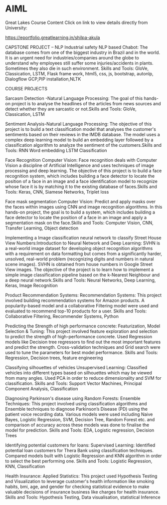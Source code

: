 # AIML
Great Lakes Course Content
Click on link to view details directly from University:

https://eportfolio.greatlearning.in/shilpa-akula




CAPSTONE PROJECT – NLP
Industrial safety NLP based Chabot: The database comes from one of the biggest industry in Brazil and in the world. It is an urgent need for industries/companies around the globe to understand why employees still suffer some injuries/accidents in plants. Sometimes they also die in such environment. Skills and Tools: GloVe, Classication, LSTM, Flask frame work, html5, css, js, bootstrap, autonlp, Dialogflow GCP,PIP installation,NLTK

COURSE PROJECTS

Sarcasm Detection -Natural Language Processing: The goal of this hands-on project is to analyse the headlines of the articles from news sources and detect whether they are sarcastic or not.Skills and Tools: GloVe, Classication, LSTM


Sentiment Analysis-Natural Language Processing:  The objective of this project is to build a text classification model that analyses the customer's sentiments based on their reviews in the IMDB database. The model uses a complex deep learning model to build an embedding layer followed by a classification algorithm to analyze the sentiment of the customers.Skills and Tools: RNN Word embedding LSTM Classification


Face Recognition Computer Vision: Face recognition deals with Computer Vision a discipline of Artificial Intelligence and uses techniques of image processing and deep learning. The objective of this project is to build a face recognition system, which includes building a face detector to locate the position of a face in an image and a face identification model to recognize whose face it is by matching it to the existing database of faces.Skills and Tools: Keras, CNN, Siamese Networks, Triplet loss


Face mask segmentation Computer Vision: Predict and apply masks over the faces within images using CNN and image recognition algorithms. In this hands-on project, the goal is to build a system, which includes building a face detector to locate the position of a face in an image and apply a segmentation mask on the face.Skills and Tools: Computer Vision, CNN, Transfer Learning, Object detection


Implementing a Image classification neural network to classify Street House View Numbers:Introduction to Neural Network and Deep Learning: SVHN is a real-world image dataset for developing object recognition algorithms with a requirement on data formatting but comes from a significantly harder, unsolved, real-world problem (recognizing digits and numbers in natural scene images). SVHN is obtained from house numbers in Google Street View images. The objective of the project is to learn how to implement a simple image classification pipeline based on the k-Nearest Neighbour and a deep neural network.Skills and Tools: Neural Networks, Deep Learning, Keras, Image Recognition


Product Recommendation Systems: Recommendation Systems: This project involved building recommendation systems for Amazon products. A popularity-based model and a collaborative Filtering model were used and evaluated to recommend top-10 products for a user. Skills and Tools: Collaborative Filtering, Recommender Systems, Python


Predicting the Strength of high performance concrete: Featurization, Model Selection & Tuning: This project involved feature exploration and selection to predict the strength of high-performance concrete. Used Regression models like Decision tree regressors to find out the most important features and predict the strength. Cross-validation techniques and Grid search were used to tune the parameters for best model performance. Skills and Tools: Regression, Decision trees, feature engineering


Classifying silhouettes of vehicles Unsupervised Learning: Classified vehicles into different types based on silhouettes which may be viewed from many angles. Used PCA in order to reduce dimensionality and SVM for classification. Skills and Tools: Support Vector Machines, Principal Component Analysis, Classification


Diagnosing Parkinson's disease using Random Forests: Ensemble Techniques: This project involved using classification algorithms and Ensemble techniques to diagnose Parkinson’s Disease (PD) using the patient voice recording data. Various models were used including Naive Bayes, Logistic Regression, SVM, Decision Tree, Random Forest etc. and comparison of accuracy across these models was done to finalise the model for prediction. Skills and Tools: EDA, Logistic regression, Decision Trees


Identifying potential customers for loans: Supervised Learning: Identified potential loan customers for Thera Bank using classification techniques. Compared models built with Logistic Regression and KNN algorithm in order to select the best performing one. Skills and Tools: Logistic Regression, KNN, Classification


Health Insurance: Applied Statistics: This project used Hypothesis Testing and Visualization to leverage customer's health information like smoking habits, bmi, age, and gender for checking statistical evidence to make valuable decisions of insurance business like charges for health insurance. Skills and Tools: Hypothesis Testing, Data visualisation, statistical Inference

